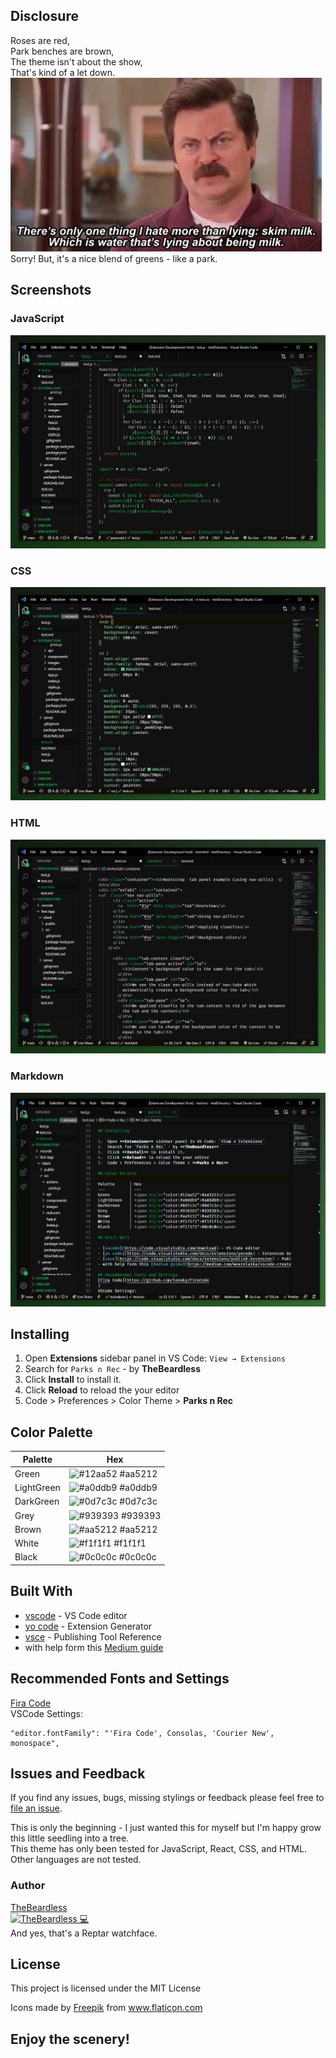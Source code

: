 ## Disclosure
Roses are red,  
Park benches are brown,  
The theme isn't about the show,  
That's kind of a let down.  
![RonSwansonGIF](/assets/RonSwansonGIF.gif)  
Sorry!
But, it's a nice blend of greens - like a park.

## Screenshots
### JavaScript
![codePreview](/assets/javascipt.png)
### CSS
![codePreview](/assets/css.png)
### HTML
![codePreview](/assets/html.png)
### Markdown
![codePreview](/assets/markdown.png)

## Installing

1.  Open **Extensions** sidebar panel in VS Code: `View → Extensions`
2.  Search for `Parks n Rec` - by **TheBeardless**
3.  Click **Install** to install it.
4.  Click **Reload** to reload the your editor
5.  Code > Preferences > Color Theme > **Parks n Rec**

## Color Palette

Palette      | Hex       
---          | ---       
Green        | ![#12aa52](https://placehold.it/35/12aa52/?text=+) #aa5212
LightGreen   | ![#a0ddb9](https://placehold.it/35/a0ddb9/?text=+) #a0ddb9
DarkGreen    | ![#0d7c3c](https://placehold.it/35/0d7c3c/?text=+) #0d7c3c
Grey         | ![#939393](https://placehold.it/35/939393/?text=+) #939393
Brown        | ![#aa5212](https://placehold.it/35/aa5212/?text=+) #aa5212
White        | ![#f1f1f1](https://placehold.it/35/f1f1f1/?text=+) #f1f1f1
Black        | ![#0c0c0c](https://placehold.it/35/0c0c0c/?text=+) #0c0c0c

## Built With

- [vscode](https://code.visualstudio.com/download) - VS Code editor
- [yo code](https://code.visualstudio.com/docs/extensions/yocode) - Extension Generator
- [vsce](https://code.visualstudio.com/docs/extensions/publish-extension) - Publishing Tool Reference
- with help form this [Medium guide](https://medium.com/wearelaika/vscode-create-your-own-custom-theme-extension-96c67bd753f6)
  
## Recommended Fonts and Settings
[Fira Code](https://github.com/tonsky/FiraCode  
)  
VSCode Settings:
```
"editor.fontFamily": "'Fira Code', Consolas, 'Courier New', monospace",
```

## Issues and Feedback
If you find any issues, bugs, missing stylings or feedback please feel free to [file an issue](https://github.com/TheBeardless/parksNRec/issues).

This is only the beginning - I just wanted this for myself but I'm happy grow this little seedling into a tree.  
This theme has only been tested for JavaScript, React, CSS, and HTML. Other languages are not tested.

### Author

[TheBeardless](https://github.com/TheBeardless)  
[![TheBeardless 💻](https://avatars0.githubusercontent.com/u/12745493?s=60&v=4)](https://github.com/TheBeardless)  
And yes, that's a Reptar watchface.

## License

This project is licensed under the MIT License

<div>Icons made by <a href="https://www.freepik.com" title="Freepik">Freepik</a> from <a href="https://www.flaticon.com/" title="Flaticon">www.flaticon.com</a></div>

## Enjoy the scenery!